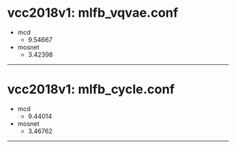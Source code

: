 # vcc2018v1: mlfb_vqvae.conf
- mcd
  - 9.54667
- mosnet
  - 3.42398
---
# vcc2018v1: mlfb_cycle.conf
- mcd
  - 9.44014
- mosnet
  - 3.46762
---
